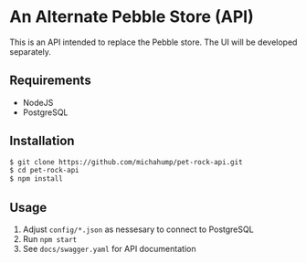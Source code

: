# An Alternate Pebble Store (API)
This is an API intended to replace the Pebble store. The UI will be developed separately.

## Requirements
- NodeJS
- PostgreSQL

## Installation
```sh
$ git clone https://github.com/michahump/pet-rock-api.git
$ cd pet-rock-api
$ npm install
```

## Usage
1. Adjust `config/*.json` as nessesary to connect to PostgreSQL
2. Run `npm start`
3. See `docs/swagger.yaml` for API documentation
